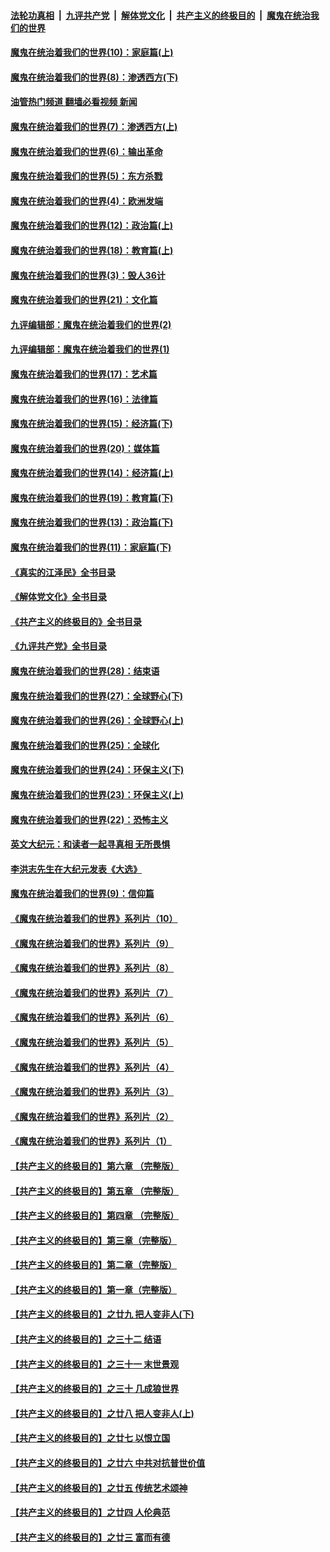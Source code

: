 ####  [法轮功真相](../../../../basic/blob/master/README.md?t=11102032) &nbsp;|&nbsp; [九评共产党](../../../../9ping.md/blob/master/README.md?t=11102032) &nbsp;|&nbsp; [解体党文化](../../../../jtdwh.md/blob/master/README.md?t=11102032)  &nbsp;|&nbsp; [共产主义的终极目的](../../../../gczydzjmd.md/blob/master/README.md?t=11102032) &nbsp;|&nbsp; [魔鬼在统治我们的世界](../../../../mgztzwmdsj.md/blob/master/README.md?t=11102032) 

#### [魔鬼在统治着我们的世界(10)：家庭篇(上)](../pages/nsc422/n10435448.md?t=11102032) 

#### [魔鬼在统治着我们的世界(8)：渗透西方(下)](../pages/nsc422/n10429603.md?t=11102032) 

#### [油管热门频道 翻墙必看视频 新闻](http://129.146.143.75:81/youtube.html?11102032)

#### [魔鬼在统治着我们的世界(7)：渗透西方(上)](../pages/nsc422/n10426013.md?t=11102032) 

#### [魔鬼在统治着我们的世界(6)：输出革命](../pages/nsc422/n10421536.md?t=11102032) 

#### [魔鬼在统治着我们的世界(5)：东方杀戮](../pages/nsc422/n10417707.md?t=11102032) 

#### [魔鬼在统治着我们的世界(4)：欧洲发端](../pages/nsc422/n10414890.md?t=11102032) 

#### [魔鬼在统治着我们的世界(12)：政治篇(上)](../pages/nsc422/n10444576.md?t=11102032) 

#### [魔鬼在统治着我们的世界(18)：教育篇(上)](../pages/nsc422/n10526970.md?t=11102032) 

#### [魔鬼在统治着我们的世界(3)：毁人36计](../pages/nsc422/n10411583.md?t=11102032) 

#### [魔鬼在统治着我们的世界(21)：文化篇](../pages/nsc422/n10597706.md?t=11102032) 

#### [九评编辑部：魔鬼在统治着我们的世界(2)](../pages/nsc422/n10410036.md?t=11102032) 

#### [九评编辑部：魔鬼在统治着我们的世界(1)](../pages/nsc422/n10406825.md?t=11102032) 

#### [魔鬼在统治着我们的世界(17)：艺术篇](../pages/nsc422/n10499093.md?t=11102032) 

#### [魔鬼在统治着我们的世界(16)：法律篇](../pages/nsc422/n10485969.md?t=11102032) 

#### [魔鬼在统治着我们的世界(15)：经济篇(下)](../pages/nsc422/n10469975.md?t=11102032) 

#### [魔鬼在统治着我们的世界(20)：媒体篇](../pages/nsc422/n10586579.md?t=11102032) 

#### [魔鬼在统治着我们的世界(14)：经济篇(上)](../pages/nsc422/n10457370.md?t=11102032) 

#### [魔鬼在统治着我们的世界(19)：教育篇(下)](../pages/nsc422/n10564808.md?t=11102032) 

#### [魔鬼在统治着我们的世界(13)：政治篇(下)](../pages/nsc422/n10448270.md?t=11102032) 

#### [魔鬼在统治着我们的世界(11)：家庭篇(下)](../pages/nsc422/n10440961.md?t=11102032) 

#### [《真实的江泽民》全书目录](../pages/nsc422/n13721399.md?t=11102032) 

#### [《解体党文化》全书目录](../pages/nsc422/n13721157.md?t=11102032) 

#### [《共产主义的终极目的》全书目录](../pages/nsc422/n13721048.md?t=11102032) 

#### [《九评共产党》全书目录](../pages/nsc422/n13708085.md?t=11102032) 

#### [魔鬼在统治着我们的世界(28)：结束语](../pages/nsc422/n10936246.md?t=11102032) 

#### [魔鬼在统治着我们的世界(27)：全球野心(下)](../pages/nsc422/n10928319.md?t=11102032) 

#### [魔鬼在统治着我们的世界(26)：全球野心(上)](../pages/nsc422/n10900318.md?t=11102032) 

#### [魔鬼在统治着我们的世界(25)：全球化](../pages/nsc422/n10788205.md?t=11102032) 

#### [魔鬼在统治着我们的世界(24)：环保主义(下)](../pages/nsc422/n10695307.md?t=11102032) 

#### [魔鬼在统治着我们的世界(23)：环保主义(上)](../pages/nsc422/n10688613.md?t=11102032) 

#### [魔鬼在统治着我们的世界(22)：恐怖主义](../pages/nsc422/n10614727.md?t=11102032) 

#### [英文大纪元：和读者一起寻真相 无所畏惧](../pages/nsc422/n12542027.md?t=11102032) 

#### [李洪志先生在大纪元发表《大选》](../pages/nsc422/n12534746.md?t=11102032) 

#### [魔鬼在统治着我们的世界(9)：信仰篇](../pages/nsc422/n10432159.md?t=11102032) 

#### [《魔鬼在统治着我们的世界》系列片（10）](../pages/nsc422/n12292670.md?t=11102032) 

#### [《魔鬼在统治着我们的世界》系列片（9）](../pages/nsc422/n12290859.md?t=11102032) 

#### [《魔鬼在统治着我们的世界》系列片（8）](../pages/nsc422/n12287445.md?t=11102032) 

#### [《魔鬼在统治着我们的世界》系列片（7）](../pages/nsc422/n12283425.md?t=11102032) 

#### [《魔鬼在统治着我们的世界》系列片（6）](../pages/nsc422/n12282314.md?t=11102032) 

#### [《魔鬼在统治着我们的世界》系列片（5）](../pages/nsc422/n12281419.md?t=11102032) 

#### [《魔鬼在统治着我们的世界》系列片（4）](../pages/nsc422/n12274024.md?t=11102032) 

#### [《魔鬼在统治着我们的世界》系列片（3）](../pages/nsc422/n12271322.md?t=11102032) 

#### [《魔鬼在统治着我们的世界》系列片（2）](../pages/nsc422/n12269049.md?t=11102032) 

#### [《魔鬼在统治着我们的世界》系列片（1）](../pages/nsc422/n12267575.md?t=11102032) 

#### [【共产主义的终极目的】第六章 （完整版）](../pages/nsc422/n11428913.md?t=11102032) 

#### [【共产主义的终极目的】第五章 （完整版）](../pages/nsc422/n11428912.md?t=11102032) 

#### [【共产主义的终极目的】第四章 （完整版）](../pages/nsc422/n11428907.md?t=11102032) 

#### [【共产主义的终极目的】第三章（完整版）](../pages/nsc422/n11428848.md?t=11102032) 

#### [【共产主义的终极目的】第二章（完整版）](../pages/nsc422/n11428831.md?t=11102032) 

#### [【共产主义的终极目的】第一章（完整版）](../pages/nsc422/n11417651.md?t=11102032) 

#### [【共产主义的终极目的】之廿九 把人变非人(下)](../pages/nsc422/n11344140.md?t=11102032) 

#### [【共产主义的终极目的】之三十二 结语](../pages/nsc422/n11360535.md?t=11102032) 

#### [【共产主义的终极目的】之三十一 末世景观](../pages/nsc422/n11351129.md?t=11102032) 

#### [【共产主义的终极目的】之三十 几成狼世界](../pages/nsc422/n11348280.md?t=11102032) 

#### [【共产主义的终极目的】之廿八 把人变非人(上)](../pages/nsc422/n11340492.md?t=11102032) 

#### [【共产主义的终极目的】之廿七 以恨立国](../pages/nsc422/n11336944.md?t=11102032) 

#### [【共产主义的终极目的】之廿六 中共对抗普世价值](../pages/nsc422/n11324785.md?t=11102032) 

#### [【共产主义的终极目的】之廿五 传统艺术颂神](../pages/nsc422/n11296396.md?t=11102032) 

#### [【共产主义的终极目的】之廿四 人伦典范](../pages/nsc422/n11296397.md?t=11102032) 

#### [【共产主义的终极目的】之廿三 富而有德](../pages/nsc422/n11283598.md?t=11102032) 

<img src='http://gfw-breaker.win/goodnews/indexes/nsc422.md' width='0px' height='0px'/>
